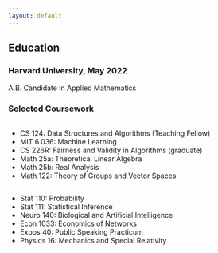 ```yaml
---
layout: default
---
```

<!-- <a href = "" target = "_blank"> </a> -->
## Education
### Harvard University, May 2022
A.B. Candidate in Applied Mathematics

### Selected Coursework 
<div class="row">
  <div class="column">
  	<ul>
  		<li>CS 124: Data Structures and Algorithms (Teaching Fellow)</li>
  		<li>MIT 6.036: Machine Learning</li>
  		<li>CS 226R: Fairness and Validity in Algorithms (graduate)</li>
  		<li>Math 25a: Theoretical Linear Algebra</li>
  		<li>Math 25b: Real Analysis</li>
   		<li>Math 122: Theory of Groups and Vector Spaces</li>
  	</ul>
  </div>
  <div class="column">
  	<ul>
  		<li>Stat 110: Probability</li>
  		<li>Stat 111: Statistical Inference</li>
  		<li>Neuro 140: Biological and Artificial Intelligence</li>
  		<li>Econ 1033: Economics of Networks</li>
  		<li>Expos 40: Public Speaking Practicum</li>
  		<li>Physics 16: Mechanics and Special Relativity</li>
  	</ul>
  </div>
</div>